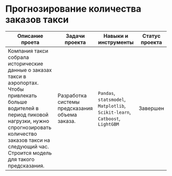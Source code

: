 #  Прогнозирование количества заказов такси
Описание проета|Задачи проекта|Навыки и инструменты|Статус проекта
---|---|---|---
Компания такси собрала исторические данные о заказах такси в аэропортах. Чтобы привлекать больше водителей в период пиковой нагрузки, нужно спрогнозировать количество заказов такси на следующий час. Строится модель для такого предсказания.|Разработка системы предсказания объема заказа.|`Pandas`, `statsmodel`, `Matplotlib`, `Scikit-learn`, `Catboost`, `LightGBM`|Завершен
